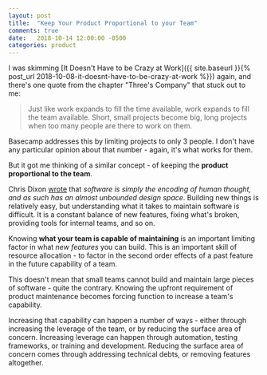 ```yaml
---
layout: post
title:  "Keep Your Product Proportional to your Team"
comments: true
date:   2018-10-14 12:00:00 -0500
categories: product
---
```


I was skimming [It Doesn't Have to be Crazy at Work]({{ site.baseurl }}{% post_url 2018-10-08-it-doesnt-have-to-be-crazy-at-work %}}) again, and there's one quote from the chapter "Three's Company" that stuck out to me:

> Just like work expands to fill the time available, work expands to fill the team available. Short, small projects become big, long projects when too many people are there to work on them.

Basecamp addresses this by limiting projects to only 3 people. I don't have any particular opinion about that number - again, it's what works for them. 

But it got me thinking of a similar concept - of keeping the **product proportional to the team**.

Chris Dixon [wrote](https://medium.com/@cdixon/why-decentralization-matters-5e3f79f7638e) that _software is simply the encoding of human thought, and as such has an almost unbounded design space_. Building new things is relatively easy, but understanding what it takes to maintain software is difficult. It is a constant balance of new features, fixing what's broken, providing tools for internal teams, and so on.

Knowing **what your team is capable of maintaining** is an important limiting factor in what _new features_ you can build. This is an important skill of resource allocation - to factor in the second order effects of a past feature in the future capability of a team.

This doesn't mean that small teams cannot build and maintain large pieces of software - quite the contrary. Knowing the upfront requirement of product maintenance becomes forcing function to increase a team's capability. 

Increasing that capability can happen a number of ways - either through increasing the leverage of the team, or by reducing the surface area of concern. Increasing leverage can happen through automation, testing frameworks, or training and development. Reducing the surface area of concern comes through addressing technical debts, or removing features altogether.